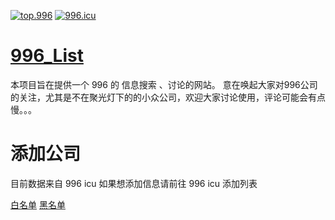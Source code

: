 [![top.996](https://img.shields.io/badge/link-top.996-red.svg)](https://github.com/top996/top.996)
[![996.icu](https://img.shields.io/badge/link-996.icu-red.svg)](https://996.icu)

# [996_List](https://fengt-t.github.io/996_list/)

本项目旨在提供一个 996 的 信息搜索 、讨论的网站。
意在唤起大家对996公司的关注，尤其是不在聚光灯下的的小众公司，欢迎大家讨论使用，评论可能会有点慢。。。

# 添加公司
目前数据来自 996 icu 如果想添加信息请前往 996 icu 添加列表

[白名单](https://github.com/996icu/996.ICU/tree/master/whitelist)
[黑名单](https://github.com/996icu/996.ICU/tree/master/blacklist)
